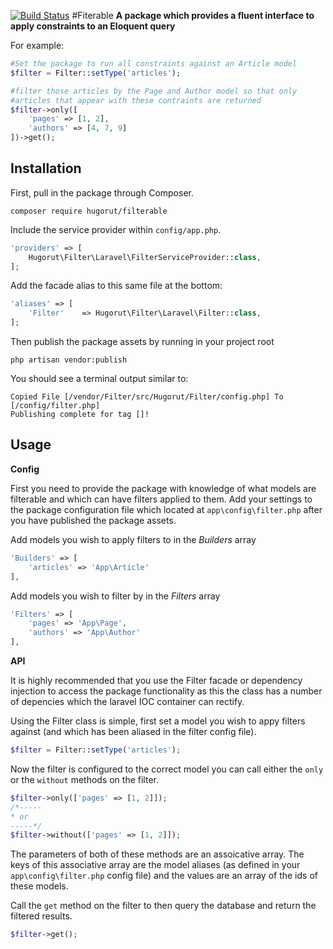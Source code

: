 [![Build Status](https://travis-ci.org/hugorut/filterable.png)](https://travis-ci.org/hugorut/filterable)
#Fiterable
__A package which provides a fluent interface to apply constraints to an Eloquent query__

For example:
```php
#Set the package to run all constraints against an Article model
$filter = Filter::setType('articles');

#filter those articles by the Page and Author model so that only
#articles that appear with these contraints are returned
$filter->only([
    'pages' => [1, 2], 
    'authors' => [4, 7, 9]
])->get();
```
## Installation

First, pull in the package through Composer.

```shell
composer require hugorut/filterable
```

Include the service provider within `config/app.php`.

```php
'providers' => [
    Hugorut\Filter\Laravel\FilterServiceProvider::class,
];
```

Add the facade alias to this same file at the bottom:

```php
'aliases' => [
    'Filter'    => Hugorut\Filter\Laravel\Filter::class,
];
```

Then publish the package assets by running in your project root

```shell
php artisan vendor:publish
```

You should see a terminal output similar to:

```shell
Copied File [/vendor/Filter/src/Hugorut/Filter/config.php] To [/config/filter.php]
Publishing complete for tag []!
```

## Usage

__Config__

First you need to provide the package with knowledge of what models are filterable and which can have filters applied to them. Add your settings to the package configuration file which located at `app\config\filter.php` after you have published the package assets.

Add models you wish to apply filters to in the *Builders* array

```php
'Builders' => [
    'articles' => 'App\Article'
],
```

Add models you wish to filter by in the *Filters* array

```php
'Filters' => [
    'pages' => 'App\Page',
    'authors' => 'App\Author'
],
```

__API__

It is highly recommended that you use the Filter facade or dependency injection to access the package functionality as this the class has a number of depencies which the laravel IOC container can rectify. 

Using the Filter class is simple, first set a model you wish to appy filters against (and which has been aliased in the filter config file).

```php
$filter = Filter::setType('articles');
```

Now the filter is configured to the correct model you can call either the `only` or the `without` methods on the filter. 
```php
$filter->only(['pages' => [1, 2]]);
/*-----
* or
-----*/
$filter->without(['pages' => [1, 2]]);
```
The parameters of both of these methods are an assoicative array. The keys of this associative array are the model aliases (as defined in your `app\config\filter.php` config file) and the values are an array of the ids of these models.


Call the `get` method on the filter to then query the database and return the filtered results.

```php
$filter->get();
```